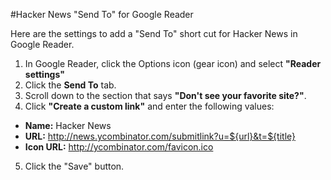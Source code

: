 #Hacker News "Send To" for Google Reader

Here are the settings to add a "Send To" short cut for Hacker News in Google Reader.

1. In Google Reader, click the Options icon (gear icon) and select **"Reader settings"**
2. Click the  **Send To** tab.
3. Scroll down to the section that says **"Don't see your favorite site?"**.
4. Click **"Create a custom link"** and enter the following values:
* **Name:** Hacker News
* **URL:** http://news.ycombinator.com/submitlink?u=${url}&t=${title}
* **Icon URL:** http://ycombinator.com/favicon.ico
5. Click the "Save" button.